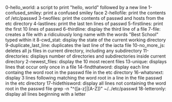 0-hello_world: a script to print "hello, world" followed by a new line
1-confused_smiley: print a confused smiley face
2-hellofile: print the contents of /etc/passwd
3-twofiles: print the contents of passwd and hosts from the etc directory
4-lastlines: print the last ten lines of passwd
5-firstlines: print the first 10 lines of passwd
6-thirdline: display the third line of a file
7-file: creates a file with a ridiculously long name with the words "Best School" typed within it
8-cwd_stat: display the state of the current working directory
9-duplicate_last_line: duplicates the last line of the iacta file
10-no_more_js: deletes all js files in current directory, including any subdirectory
11-directories: displays number of directories and subdirectories inside current directory
2-newest_files: display the 10 most recent files
13-unique: displays lines that occur only once in a file
14-findthatword: display each line containg the word root in the passwd file in the etc directory
16-whatsnext: display 3 lines following matching the word root in a line in the file passwd in the etc directory
17-hidethisword: display all lines not containing the word root in the passwd file
grep -n "^([a-z]|[A-Z])" ~/../etc/passwd
18-letteronly: display all lines beginning with a letter
